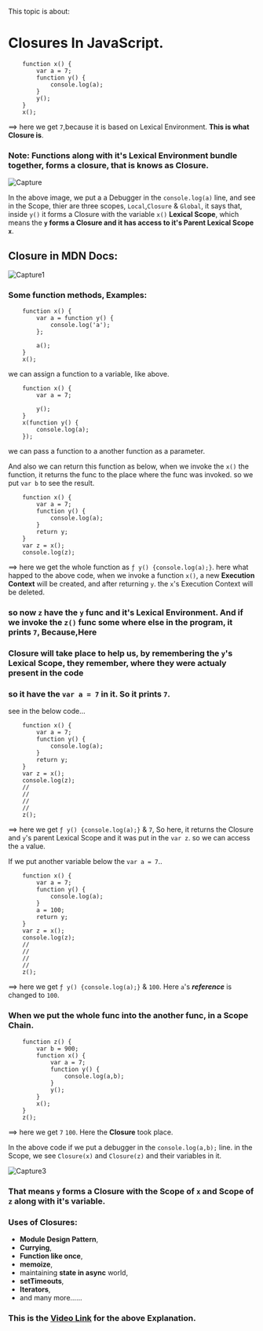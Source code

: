 This topic is about:

# Closures In JavaScript.

```
    function x() {
        var a = 7;
        function y() {
            console.log(a);
        }
        y();
    }
    x();
```
==> here we get `7`,because it is based on Lexical Environment. **This is what Closure is**.

### Note: Functions along with it's Lexical Environment bundle together, forms a closure, that is knows as **Closure**.

![Capture](https://user-images.githubusercontent.com/83916278/183598258-3a2eb2d5-fb06-4d74-a051-7117c4567129.JPG)


In the above image, we put a a Debugger in the `console.log(a)` line, and see in the Scope, thier are three scopes, `Local`,`Closure` & `Global`, it says 
that, inside `y()` it forms a Closure with the variable `x()` **Lexical Scope**, which means the **`y` forms a Closure and it has access to it's 
Parent Lexical Scope `x`**.

## Closure in MDN Docs:

![Capture1](https://user-images.githubusercontent.com/83916278/183598324-1fc97d81-0b25-43c1-bcb2-8a168936a86c.JPG)

### Some function methods, Examples:
```
    function x() {
        var a = function y() {
            console.log('a');
        };

        a();
    }
    x();
```
we can assign a function to a variable, like above.

```
    function x() {
        var a = 7;

        y();
    }
    x(function y() {
        console.log(a);
    });
```
we can pass a function to a another function as a parameter.

And also we can return this function as below, when we invoke the `x()` the function, it returns the func to the place where the func was invoked. so we put
`var b` to see the result.

```
    function x() {
        var a = 7;
        function y() {
            console.log(a);
        }
        return y;
    }
    var z = x();
    console.log(z);
```
==> here we get  the whole function as `ƒ y() {console.log(a);}`. here what happed to the above code, when we invoke a function `x()`, a new 
**Execution Context** will be created, and after returning `y`. the `x`'s Execution Context will be deleted.

### so now `z` have the `y` func and it's Lexical Environment. And if we invoke the `z()` func some where else in the program, it prints `7`, Because,Here
### **Closure** will take place to help us, by remembering the `y`'s **Lexical Scope**, they remember, where they were actualy present in the code
### so it have the `var a = 7` in it. So it prints `7`. 

see in the below code...

```
    function x() {
        var a = 7;
        function y() {
            console.log(a);
        }
        return y;
    }
    var z = x();
    console.log(z);
    // 
    // 
    // 
    // 
    z();
```
==> here we get `ƒ y() {console.log(a);}` & `7`, So here, it returns the Closure and `y`'s parent Lexical Scope and it was put in the `var z`. so we can 
access the `a` value.

If we put another variable below the `var a = 7`..

```
    function x() {
        var a = 7;
        function y() {
            console.log(a);
        }
        a = 100;
        return y;
    }
    var z = x();
    console.log(z);
    // 
    // 
    // 
    // 
    z();
```
==> here we get `ƒ y() {console.log(a);}` & `100`. Here `a`'s ***reference*** is changed to `100`.

### When we put the whole func into the another func, in a Scope Chain.

```
    function z() {
        var b = 900;
        function x() {
            var a = 7;
            function y() {
                console.log(a,b);
            }
            y();
        }
        x();
    }
    z();
```
==> here we get `7` `100`. Here the **Closure** took place.

In the above code if we put a debugger in the `console.log(a,b);` line. in the Scope, we see `Closure(x)` and `Closure(z)` and their variables in it.

![Capture3](https://user-images.githubusercontent.com/83916278/183598393-77947f09-7bb9-4c4e-8d1e-ec8a45995c84.JPG)


### That means `y` forms a Closure with the Scope of `x` and Scope of `z` along with it's variable.

### Uses of Closures:
- **Module Design Pattern**,
- **Currying**,
- **Function like once**,
- **memoize**,
- maintaining **state in async** world,
- **setTimeouts**,
- **Iterators**,
- and many more......

### This is the [Video Link](https://www.youtube.com/watch?v=qikxEIxsXco&list=PLlasXeu85E9cQ32gLCvAvr9vNaUccPVNP&index=12) for the above Explanation.
